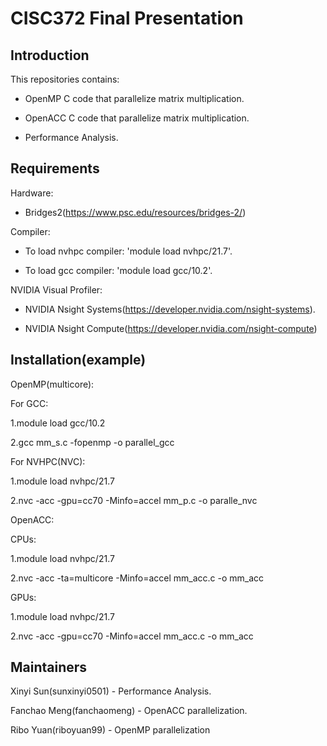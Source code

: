 # CISC372 Final Presentation
## Introduction
This repositories contains:  
- OpenMP C code that parallelize matrix multiplication.  

- OpenACC C code that parallelize matrix multiplication.    

- Performance Analysis.  

## Requirements

Hardware:   

- Bridges2(https://www.psc.edu/resources/bridges-2/)

Compiler: 

- To load nvhpc compiler: 'module load nvhpc/21.7'.     
  
- To load gcc compiler: 'module load gcc/10.2'.   

NVIDIA Visual Profiler:    
- NVIDIA Nsight Systems(https://developer.nvidia.com/nsight-systems).   

- NVIDIA Nsight Compute(https://developer.nvidia.com/nsight-compute)


## Installation(example)
OpenMP(multicore):

For GCC:

1.module load gcc/10.2

2.gcc mm_s.c -fopenmp -o parallel_gcc

For NVHPC(NVC):

1.module load nvhpc/21.7

2.nvc -acc -gpu=cc70 -Minfo=accel mm_p.c -o paralle_nvc

OpenACC:

CPUs:

1.module load nvhpc/21.7

2.nvc -acc -ta=multicore -Minfo=accel mm_acc.c -o mm_acc

GPUs:

1.module load nvhpc/21.7

2.nvc -acc -gpu=cc70 -Minfo=accel mm_acc.c -o mm_acc


## Maintainers
Xinyi Sun(sunxinyi0501) - Performance Analysis.       

Fanchao Meng(fanchaomeng) - OpenACC parallelization.      

Ribo Yuan(riboyuan99) - OpenMP parallelization
